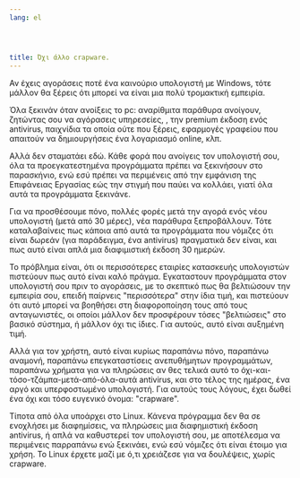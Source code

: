 ```yaml
---
lang: el




title: Όχι άλλο crapware.
---
```


Αν έχεις αγοράσεις ποτέ ένα καινούριο υπολογιστή με Windows, τότε μάλλον θα ξέρεις ότι μπορεί να είναι
μια πολύ τρομακτική εμπειρία.

Όλα ξεκινάν όταν ανοίξεις το pc: αναρίθμιτα παράθυρα ανοίγουν, ζητώντας σου να αγόρασεις υπηρεσείες, 
, την premium έκδοση ενός antivirus, παιχνίδια τα οποία ούτε που ξέρεις, εφαρμογές γραφείου που απαιτούν να δημιουργήσεις ένα λογαριασμό online, κλπ.

Αλλά δεν σταματάει εδώ. Κάθε φορά που ανοίγεις τον υπολογιστή σου, όλα τα προεγκατεστημένα προγράμματα πρέπει να ξεκινήσουν στο παρασκήνιο, ενώ εσύ πρέπει να περιμένεις από την εμφάνιση της Επιφάνειας Εργασίας εώς την στιγμή που παύει να κολλάει, γιατί όλα αυτά τα προγράμματα ξεκινάνε.

Για να προσθέσουμε πόνο, πολλές φορές μετά την αγορά ενός νέου υπολογιστή (μετά από 30 μέρες), νέα
παράθυρα ξεπροβάλλουν. Τότε καταλαβαίνεις πως κάποια από αυτά τα προγράμματα που νόμιζες ότι είναι δωρεάν (για παράδειγμα, ένα antivirus) πραγματικά δεν είναι, και πως αυτό είναι απλά μια διαφιμιστική έκδοση 30 ημερών.

Το πρόβλημα είναι, ότι οι περισσότερες εταιρίες κατασκευής υπολογιστών πιστεύουν πως αυτό είναι καλό πράγμα. Εγκαταστουν προγράμματα στον υπολογιστή σου πριν το αγοράσεις, με το σκεπτικό πως θα βελτιώσουν την εμπειρία σου, επειδή παίρνεις "περισσότερα" στην ίδια τιμή, και πιστεύουν ότι αυτό μπορεί να βοηθήσει στη διαφοροποίηση τους
από τους ανταγωνιστές, οι οποίοι μάλλον δεν προσφέρουν τόσες "βελτιώσεις" στο βασικό σύστημα, ή μάλλον όχι τις ίδιες. Για αυτούς, αυτό είναι αυξημένη τιμή.

Αλλά για τον χρήστη, αυτό είναι κυρίως παραπάνω πόνο, παραπάνω αναμονή, παραπάνω επεγκαταστίσεις ανεπυθήμητων προγραμμάτων, παραπάνω χρήματα για να πληρώσεις αν θες τελικά αυτό το όχι-και-τόσο-τζάμπα-μετά-από-όλα-αυτά antivirus, και  στο τέλος της ημέρας, ένα αργό και υπερφοστωμένο υπολογιστή. Για αυτούς τους λόγους, έχει δωθεί ένα όχι και τόσο ευγενικό όνομα: "crapware".

Τίποτα από όλα υποάρχει στο Linux. Κάνενα πρόγραμμα δεν θα σε ενοχλήσει με διαφημίσεις, να πληρώσεις μια διαφημιστική έκδοση antivirus, ή απλά να καθυστερεί τον υπολογιστή σου, με αποτέλεσμα να περιμένεις παρραπάνω ενώ ξεκινάει, ενώ εσύ νόμιζες ότι είναι έτοιμο για χρήση. Το Linux έρχετε μαζί με ό,τι χρειάζεσε για να δουλέψεις, χωρίς crapware.




